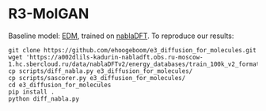 # R3-MolGAN

Baseline model: [EDM](https://github.com/ehoogeboom/e3_diffusion_for_molecules), trained on [nablaDFT](https://github.com/AIRI-Institute/nablaDFT/).
To reproduce our results:

```shell
git clone https://github.com/ehoogeboom/e3_diffusion_for_molecules.git
wget 'https://a002dlils-kadurin-nabladft.obs.ru-moscow-1.hc.sbercloud.ru/data/nablaDFTv2/energy_databases/train_100k_v2_formation_energy_w_forces.db'
cp scripts/diff_nabla.py e3_diffusion_for_molecules/
cp scripts/sascorer.py e3_diffusion_for_molecules/
cd e3_diffusion_for_molecules
pip install .
python diff_nabla.py
```
